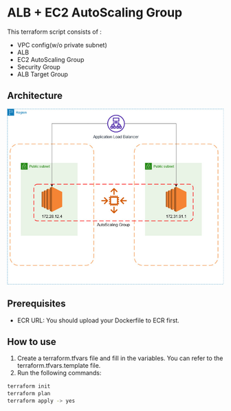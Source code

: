 # ALB + EC2 AutoScaling Group

This terraform script consists of :
* VPC config(w/o private subnet)
* ALB
* EC2 AutoScaling Group
* Security Group
* ALB Target Group

## Architecture
![image](./architecture.jpeg)

## Prerequisites
* ECR URL: You should upload your Dockerfile to ECR first. 

## How to use
1. Create a terraform.tfvars file and fill in the variables. You can refer to the terraform.tfvars.template file.
2. Run the following commands:
```bash
terraform init
terraform plan
terraform apply -> yes
```